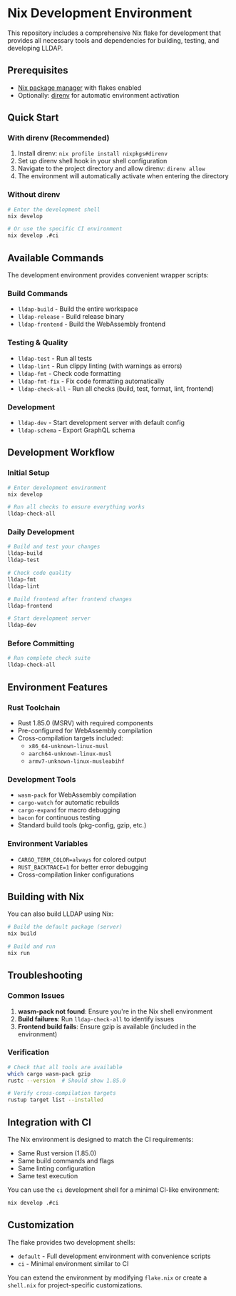 # Nix Development Environment

This repository includes a comprehensive Nix flake for development that provides all necessary tools and dependencies for building, testing, and developing LLDAP.

## Prerequisites

- [Nix package manager](https://nixos.org/download.html) with flakes enabled
- Optionally: [direnv](https://direnv.net/) for automatic environment activation

## Quick Start

### With direnv (Recommended)

1. Install direnv: `nix profile install nixpkgs#direnv`
2. Set up direnv shell hook in your shell configuration
3. Navigate to the project directory and allow direnv: `direnv allow`
4. The environment will automatically activate when entering the directory

### Without direnv

```bash
# Enter the development shell
nix develop

# Or use the specific CI environment
nix develop .#ci
```

## Available Commands

The development environment provides convenient wrapper scripts:

### Build Commands
- `lldap-build` - Build the entire workspace
- `lldap-release` - Build release binary
- `lldap-frontend` - Build the WebAssembly frontend

### Testing & Quality
- `lldap-test` - Run all tests
- `lldap-lint` - Run clippy linting (with warnings as errors)
- `lldap-fmt` - Check code formatting
- `lldap-fmt-fix` - Fix code formatting automatically
- `lldap-check-all` - Run all checks (build, test, format, lint, frontend)

### Development
- `lldap-dev` - Start development server with default config
- `lldap-schema` - Export GraphQL schema

## Development Workflow

### Initial Setup
```bash
# Enter development environment
nix develop

# Run all checks to ensure everything works
lldap-check-all
```

### Daily Development
```bash
# Build and test your changes
lldap-build
lldap-test

# Check code quality
lldap-fmt
lldap-lint

# Build frontend after frontend changes
lldap-frontend

# Start development server
lldap-dev
```

### Before Committing
```bash
# Run complete check suite
lldap-check-all
```

## Environment Features

### Rust Toolchain
- Rust 1.85.0 (MSRV) with required components
- Pre-configured for WebAssembly compilation
- Cross-compilation targets included:
  - `x86_64-unknown-linux-musl`
  - `aarch64-unknown-linux-musl` 
  - `armv7-unknown-linux-musleabihf`

### Development Tools
- `wasm-pack` for WebAssembly compilation
- `cargo-watch` for automatic rebuilds
- `cargo-expand` for macro debugging
- `bacon` for continuous testing
- Standard build tools (pkg-config, gzip, etc.)

### Environment Variables
- `CARGO_TERM_COLOR=always` for colored output
- `RUST_BACKTRACE=1` for better error debugging
- Cross-compilation linker configurations

## Building with Nix

You can also build LLDAP using Nix:

```bash
# Build the default package (server)
nix build

# Build and run
nix run
```

## Troubleshooting

### Common Issues

1. **wasm-pack not found**: Ensure you're in the Nix shell environment
2. **Build failures**: Run `lldap-check-all` to identify issues
3. **Frontend build fails**: Ensure gzip is available (included in the environment)

### Verification

```bash
# Check that all tools are available
which cargo wasm-pack gzip
rustc --version  # Should show 1.85.0

# Verify cross-compilation targets
rustup target list --installed
```

## Integration with CI

The Nix environment is designed to match the CI requirements:

- Same Rust version (1.85.0)
- Same build commands and flags
- Same linting configuration
- Same test execution

You can use the `ci` development shell for a minimal CI-like environment:

```bash
nix develop .#ci
```

## Customization

The flake provides two development shells:

- `default` - Full development environment with convenience scripts
- `ci` - Minimal environment similar to CI

You can extend the environment by modifying `flake.nix` or create a `shell.nix` for project-specific customizations.